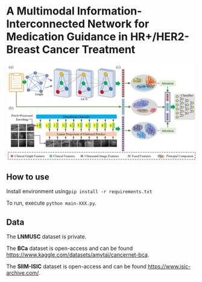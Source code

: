 # A Multimodal Information-Interconnected Network for Medication Guidance in HR+/HER2- Breast Cancer Treatment

![image](https://github.com/JinlinYY/GVMNN/blob/main/png/method.png)

## How to use

Install environment using`pip install -r requirements.txt`

To run, execute `python main-XXX.py`.

## Data

The **LNMUSC** dataset is private.

The **BCa** dataset is open-access and can be found https://www.kaggle.com/datasets/amytai/cancernet-bca.

The **SIIM-ISIC** dataset is open-access and can be found https://www.isic-archive.com/.